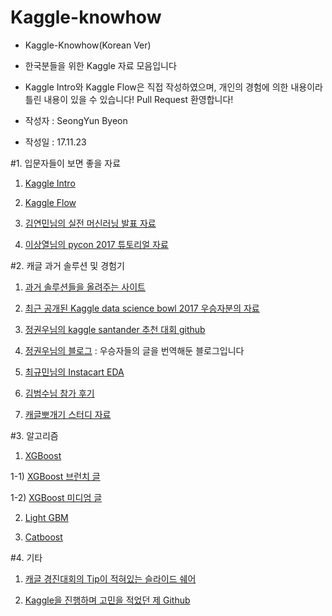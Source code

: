 # Kaggle-knowhow
- Kaggle-Knowhow(Korean Ver) 
- 한국분들을 위한 Kaggle 자료 모음입니다
- Kaggle Intro와 Kaggle Flow은 직접 작성하였으며, 개인의 경험에 의한 내용이라 틀린 내용이 있을 수 있습니다! Pull Request 환영합니다!

- 작성자 : SeongYun Byeon
- 작성일 : 17.11.23

#1. 입문자들이 보면 좋을 자료
1) [Kaggle Intro](https://github.com/zzsza/Kaggle-knowhow/blob/master/01.Kaggle-Intro.md)

2) [Kaggle Flow](https://github.com/zzsza/Kaggle-knowhow/blob/master/02.Kaggle-Flow.md)

3) [김연민님의 실전 머신러닝 발표 자료](https://github.com/KaggleBreak/studybreak/blob/gh-pages/2017/seminar/Kaggle_Stacking/Kaggle%20Competition%20%EB%8F%84%EC%A0%84%EA%B8%B0.pptx)

4) [이상열님의 pycon 2017 튜토리얼 자료](https://github.com/KaggleBreak/walkingkaggle/blob/master/pycon2017_kr/pycon_korea_2017_Kaggle_tutorial.ipynb)


#2. 캐글 과거 솔루션 및 경험기
1) [과거 솔루션들을 올려주는 사이트](http://ndres.me/kaggle-past-solutions/)

2) [최근 공개된 Kaggle data science bowl 2017 우승자분의 자료](http://nbviewer.jupyter.org/github/bckenstler/dsb17-walkthrough/blob/master/Part%201.%20DSB17%20Preprocessing.ipynb)

3) [정권우님의 kaggle santander 추천 대회 github](https://github.com/kweonwooj/kaggle_santander_product_recommendation)

4) [정권우님의 블로그](http://kweonwooj.tistory.com/) : 우승자들의 글을 번역해둔 블로그입니다

4) [최규민님의 Instacart EDA](https://brunch.co.kr/@goodvc78/17)

5) [김범수님 참가 후기](https://shuuki4.wordpress.com/category/kaggle/)

6) [캐글뽀개기 스터디 자료](https://github.com/KaggleBreak/walkingkaggle)


#3. 알고리즘
1) [XGBoost](https://xgboost.readthedocs.io/en/latest/)

1-1) [XGBoost 브런치 글](https://brunch.co.kr/@snobberys/137)

1-2) [XGBoost 미디엄 글](https://medium.com/@peteryun/ml-kaggle%EC%97%90-%EC%A0%81%EC%9A%A9%ED%95%B4%EB%B3%B4%EB%8A%94-xgboost-f1650342ba93)

2) [Light GBM](https://lightgbm.readthedocs.io/en/latest/)

3) [Catboost](https://catboost.yandex/)

#4. 기타
1) [캐글 경진대회의 Tip이 적혀있는 슬라이드 쉐어](https://www.slideshare.net/markpeng/general-tips-for-participating-kaggle-competitions) 

2) [Kaggle을 진행하며 고민을 적었던 제 Github](https://github.com/zzsza/Kaggle_Expedia-hotel-recommendations)


